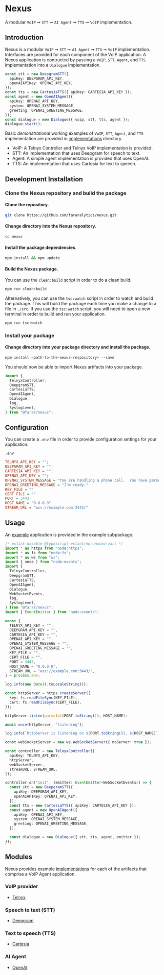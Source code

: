 # Nexus

A modular `VoIP` ➞ `STT` ➞ `AI Agent` ➞ `TTS` ➞ `VoIP` implementation.

## Introduction

Nexus is a modular `VoIP` ➞ `STT` ➞ `AI Agent` ➞ `TTS` ➞ `VoIP` implementation. Interfaces are provided for each component of the VoIP application. A Nexus application is contructed by passing a `VoIP`, `STT`, `Agent`, and `TTS` implementation into a `Dialogue` implementation.

```ts
const stt = new DeepgramSTT({
  apiKey: DEEPGRAM_API_KEY,
  openAIAPIKey: OPENAI_API_KEY,
});
const tts = new CartesiaTTS({ apiKey: CARTESIA_API_KEY });
const agent = new OpenAIAgent({
  apiKey: OPENAI_API_KEY,
  system: OPENAI_SYSTEM_MESSAGE,
  greeting: OPENAI_GREETING_MESSAGE,
});
const dialogue = new Dialogue({ voip, stt, tts, agent });
dialogue.start();
```

Basic _demonstrational_ working examples of `VoIP`, `STT`, `Agent`, and `TTS` implementation are provided in [implementations](https://github.com/faranalytics/nexus/tree/main/src/components) directory.

- VoIP: A Telnyx Controller and Telnyx VoIP implementation is provided.
- STT: An implementation that uses Deepgram for speech to text.
- Agent: A simple agent implementation is provided that uses OpenAI.
- TTS: An implementation that uses Cartesia for text to speech.

## Development Installation

### Clone the Nexus repository and build the package

#### Clone the repository.

```bash
git clone https://github.com/faranalytics/nexus.git
```

#### Change directory into the Nexus repository.

```bash
cd nexus
```

#### Install the package dependencies.

```bash
npm install && npm update
```

#### Build the Nexus package.

You can use the `clean:build` script in order to do a clean build.

```bash
npm run clean:build
```

Alternatively, you can use the `tsc:watch` script in order to watch and build the package. This will build the package each time you make a change to a file in `./src`. If you use the `tsc:watch` script, you will need to open a new terminal in order to build and run your application.

```bash
npm run tsc:watch
```

### Install your package

#### Change directory into your package directory and install the package.

```bash
npm install <path-to-the-nexus-respository> --save
```

You should now be able to import Nexus artifacts into your package.

```ts
import {
  TelnyxController,
  DeepgramSTT,
  CartesiaTTS,
  OpenAIAgent,
  Dialogue,
  log,
  SyslogLevel,
} from "@farar/nexus";
```

## Configuration

You can create a `.env` file in order to provide configuration settings for your application.

`.env`

```ini
TELNYX_API_KEY = "";
DEEPGRAM_API_KEY = "";
CARTESIA_API_KEY = "";
OPENAI_API_KEY = "";
OPENAI_SYSTEM_MESSAGE = "You are handling a phone call.  You have personal preferences and you are very opinionated.  Respond with one concise sentence."
OPENAI_GREETING_MESSAGE = "I'm ready."
KEY_FILE = ""
CERT_FILE = ""
PORT = 3443
HOST_NAME = "0.0.0.0"
STREAM_URL = "wss://example.com:3443/"
```

## Usage

An [example](https://github.com/faranalytics/nexus/tree/main/example) application is provided in the example subpackage.

```ts
/* eslint-disable @typescript-eslint/no-unused-vars */
import * as https from "node:https";
import * as fs from "node:fs";
import * as ws from "ws";
import { once } from "node:events";
import {
  TelnyxController,
  DeepgramSTT,
  CartesiaTTS,
  OpenAIAgent,
  Dialogue,
  WebSocketEvents,
  log,
  SyslogLevel,
} from "@farar/nexus";
import { EventEmitter } from "node:events";

const {
  TELNYX_API_KEY = "",
  DEEPGRAM_API_KEY = "",
  CARTESIA_API_KEY = "",
  OPENAI_API_KEY = "",
  OPENAI_SYSTEM_MESSAGE = "",
  OPENAI_GREETING_MESSAGE = "",
  KEY_FILE = "",
  CERT_FILE = "",
  PORT = 3443,
  HOST_NAME = "0.0.0.0",
  STREAM_URL = "wss://example.com:3443/",
} = process.env;

log.info(new Date().toLocaleString());

const httpServer = https.createServer({
  key: fs.readFileSync(KEY_FILE),
  cert: fs.readFileSync(CERT_FILE),
});

httpServer.listen(parseInt(PORT.toString()), HOST_NAME);

await once(httpServer, "listening");

log.info(`httpServer is listening on ${PORT.toString()}, ${HOST_NAME}`);

const webSocketServer = new ws.WebSocketServer({ noServer: true });

const controller = new TelnyxController({
  apiKey: TELNYX_API_KEY,
  httpServer,
  webSocketServer,
  streamURL: STREAM_URL,
});

controller.on("init", (emitter: EventEmitter<WebSocketEvents>) => {
  const stt = new DeepgramSTT({
    apiKey: DEEPGRAM_API_KEY,
    openAIAPIKey: OPENAI_API_KEY,
  });
  const tts = new CartesiaTTS({ apiKey: CARTESIA_API_KEY });
  const agent = new OpenAIAgent({
    apiKey: OPENAI_API_KEY,
    system: OPENAI_SYSTEM_MESSAGE,
    greeting: OPENAI_GREETING_MESSAGE,
  });

  const dialogue = new Dialogue({ stt, tts, agent, emitter });
});
```

## Modules

Nexus provides example [implementations](https://github.com/faranalytics/nexus/tree/main/src/implementations) for each of the artifacts that comprise a VoIP Agent application.

### VoIP provider

- [Telnyx](https://telnyx.com/)

### Speech to text (STT)

- [Deepgram](https://deepgram.com/)

### Text to speech (TTS)

- [Cartesia](https://cartesia.ai/)

### AI Agent

- [OpenAI](https://platform.openai.com/docs/overview)
